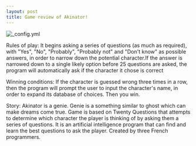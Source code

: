 ```yaml
---
layout: post
title: Game review of Akinator!
---
```

![_config.yml](http://android24.net/wp-content/uploads/2016/05/Akinator-skrinshot-gejmpleya-1.jpg)

Rules of play: It begins asking a series of questions (as much as required), with "Yes", "No", "Probably", "Probably not" and "Don't know" as possible answers, in order to narrow down the potential character.If the answer is narrowed down to a single likely option before 25 questions are asked, the program will automatically ask if the character it chose is correct

Winning conditions: If the character is guessed wrong three times in a row, then the program will prompt the user to input the character's name, in order to expand its database of choices. Then you win.

Story: Akinator is a genie. Genie is a something similar to ghost which can make dreams come true. Game is based on Twenty Questions that attempts to determine which character the player is thinking of by asking them a series of questions. It is an artificial intelligence program that can find and learn the best questions to ask the player. Created by three French programmers.
